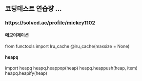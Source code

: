 ## 코딩테스트 연습쟝 ...

### https://solved.ac/profile/mickey1102



#### 메모이제이션
from functools import lru_cache
@lru_cache(maxsize = None)

#### heapq 
import heapq
heapq.heappop(heap)
heapq.heappush(heap, item)
heapq.heapify(heap)
